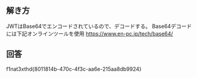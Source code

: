 ## 解き方
JWTはBase64でエンコードされているので、デコードする。
Base64デコードには下記オンラインツールを使用
https://www.en-pc.jp/tech/base64/

## 回答
f1nat3xthd{8011814b-470c-4f3c-aa6e-215aa8db9924}
